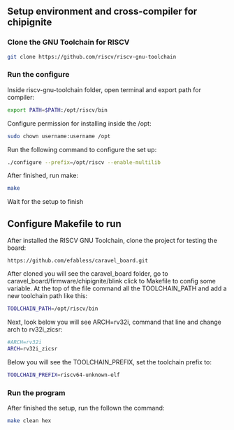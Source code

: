 ## Setup environment and cross-compiler for chipignite

### Clone the GNU Toolchain for RISCV

```bash
git clone https://github.com/riscv/riscv-gnu-toolchain
```

### Run the configure
Inside riscv-gnu-toolchain folder, open terminal and export path for compiler:
```bash
export PATH=$PATH:/opt/riscv/bin
```
Configure permission for installing inside the /opt:
```bash
sudo chown username:username /opt
```
Run the following command to configure the set up:
```bash
./configure --prefix=/opt/riscv --enable-multilib
```
After finished, run make:
```bash
make
```
Wait for the setup to finish

## Configure Makefile to run
After installed the RISCV GNU Toolchain, clone the project for testing the board:
```
https://github.com/efabless/caravel_board.git
```
After cloned you will see the caravel_board folder, go to caravel_board/firmware/chipignite/blink click to Makefile to config some variable. At the top of the file command all the TOOLCHAIN_PATH and add a new toolchain path like this:
```bash
TOOLCHAIN_PATH=/opt/riscv/bin
```
Next, look below you will see ARCH=rv32i, command that line and change arch to rv32i_zicsr:
```bash
#ARCH=rv32i
ARCH=rv32i_zicsr
```
Below you will see the TOOLCHAIN_PREFIX, set the toolchain prefix to:
```bash
TOOLCHAIN_PREFIX=riscv64-unknown-elf
```
### Run the program
After finished the setup, run the follown the command:
```bash
make clean hex
```



